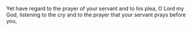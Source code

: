 Yet have regard to the prayer of your servant and to his plea, O Lord my God, listening to the cry and to the prayer that your servant prays before you,
